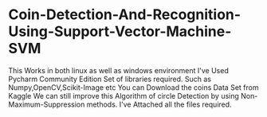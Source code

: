 # Coin-Detection-And-Recognition-Using-Support-Vector-Machine-SVM

This Works in both linux as well as windows environment
I've Used Pycharm Community Edition 
Set of libraries required. Such as Numpy,OpenCV,Scikit-Image etc
You can Download the coins Data Set from Kaggle
We can still improve this Algorithm of circle Detection by using Non-Maximum-Suppression methods.
I've Attached all the files required.
